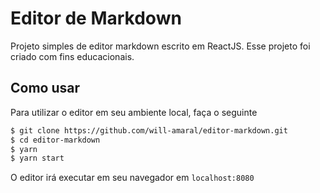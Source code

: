 # Editor de Markdown

Projeto simples de editor markdown escrito em ReactJS. Esse projeto foi criado com 
fins educacionais. 

## Como usar
Para utilizar o editor em seu ambiente local, faça o seguinte

```bash
$ git clone https://github.com/will-amaral/editor-markdown.git
$ cd editor-markdown
$ yarn
$ yarn start
```

O editor irá executar em seu navegador em ``localhost:8080``
